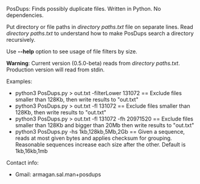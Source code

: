 PosDups: Finds possibly duplicate files. Written in Python. No dependencies.

Put directory or file paths in _directory paths.txt_ file on separate 
lines.
Read _directory paths.txt_ to understand how to make PosDups search a 
directory recursively.

Use **--help** option to see usage of file filters by size.

**Warning**: Current version (0.5.0-beta) reads from _directory paths.txt_.
Production version will read from stdin.

Examples:
  - python3 PosDups.py > out.txt -filterLower 131072  ==  Exclude files smaller than 128Kb, then write results to "out.txt"
  - python3 PosDups.py > out.txt -fl 131072  ==  Exclude files smaller than 128Kb, then write results to "out.txt"
  - python3 PosDups.py > out.txt -fl 131072 -fh 20971520 == Exclude files smaller than 128Kb and bigger than 20Mb then write results to "out.txt"
  - python3 PosDups.py -hs 1kb,128kb,5Mb,2Gb == Given a sequence, reads at most given bytes and applies checksum for grouping. Reasonable sequences 
  increase each size after the other. Default is 1kb,16kb,1mb

Contact info:
  - Gmail: armagan.sal.man+posdups
